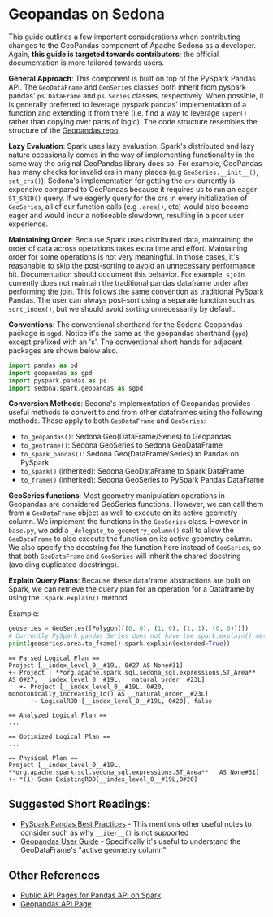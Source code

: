 <!--
 Licensed to the Apache Software Foundation (ASF) under one
 or more contributor license agreements.  See the NOTICE file
 distributed with this work for additional information
 regarding copyright ownership.  The ASF licenses this file
 to you under the Apache License, Version 2.0 (the
 "License"); you may not use this file except in compliance
 with the License.  You may obtain a copy of the License at

   http://www.apache.org/licenses/LICENSE-2.0

 Unless required by applicable law or agreed to in writing,
 software distributed under the License is distributed on an
 "AS IS" BASIS, WITHOUT WARRANTIES OR CONDITIONS OF ANY
 KIND, either express or implied.  See the License for the
 specific language governing permissions and limitations
 under the License.
 -->

# Geopandas on Sedona

This guide outlines a few important considerations when contributing changes to the GeoPandas component of Apache Sedona as a developer. Again, **this guide is targeted towards contributors**; the official documentation is more tailored towards users.

**General Approach**: This component is built on top of the PySpark Pandas API. The `GeoDataFrame` and `GeoSeries` classes both inherit from pyspark pandas' `ps.DataFrame` and `ps.Series` classes, respectively. When possible, it is generally preferred to leverage pyspark pandas' implementation of a function and extending it from there (i.e. find a way to leverage `super()` rather than copying over parts of logic). The code structure resembles the structure of the [Geopandas repo](https://github.com/geopandas/geopandas).

**Lazy Evaluation**: Spark uses lazy evaluation. Spark's distributed and lazy nature occasionally comes in the way of implementing functionality in the same way the original GeoPandas library does so. For example, GeoPandas has many checks for invalid crs in many places (e.g `GeoSeries.__init__()`, `set_crs()`). Sedona's implementation for getting the `crs` currently is expensive compared to GeoPandas because it requires us to run an eager `ST_SRID()` query. If we eagerly query for the crs in every initialization of `GeoSeries`, all of our function calls (e.g `.area()`, etc) would also become eager and would incur a noticeable slowdown, resulting in a poor user experience.

**Maintaining Order**: Because Spark uses distributed data, maintaining the order of data across operations takes extra time and effort. Maintaining order for some operations is not very meaningful. In those cases, it's reasonable to skip the post-sorting to avoid an unnecessary performance hit. Documentation should document this behavior. For example, `sjoin` currently does not maintain the traditional pandas dataframe order after performing the join. This follows the same convention as traditional PySpark Pandas. The user can always post-sort using a separate function such as `sort_index()`, but we should avoid sorting unnecessarily by default.

**Conventions**: The conventional shorthand for the Sedona Geopandas package is `sgpd`. Notice it's the same as the geopandas shorthand (`gpd`), except prefixed with an 's'. The conventional short hands for adjacent packages are shown below also.

```python
import pandas as pd
import geopandas as gpd
import pyspark.pandas as ps
import sedona.spark.geopandas as sgpd
```

**Conversion Methods**: Sedona's Implementation of Geopandas provides useful methods to convert to and from other dataframes using the following methods. These apply to both `GeoDataFrame` and `GeoSeries`:

- `to_geopandas()`: Sedona Geo(DataFrame/Series) to Geopandas
- `to_geoframe()`: Sedona GeoSeries to Sedona GeoDataFrame
- `to_spark_pandas()`: Sedona Geo(DataFrame/Series) to Pandas on PySpark
- `to_spark()` (inherited): Sedona GeoDataFrame to Spark DataFrame
- `to_frame()` (inherited): Sedona GeoSeries to PySpark Pandas DataFrame

**GeoSeries functions**: Most geometry manipulation operations in Geopandas are considered GeoSeries functions. However, we can call them from a `GeoDataFrame` object as well to execute on its active geometry column. We implement the functions in the `GeoSeries` class. However in `base.py`, we add a `_delegate_to_geometry_column()` call to allow the `GeoDataFrame` to also execute the function on its active geometry column. We also specify the docstring for the function here instead of `GeoSeries`, so that both `GeoDataFrame` and `GeoSeries` will inherit the shared docstring (avoiding duplicated docstrings).

**Explain Query Plans**: Because these dataframe abstractions are built on Spark, we can retrieve the query plan for an operation for a Dataframe by using the `.spark.explain()` method.

Example:

```python
geoseries = GeoSeries([Polygon([(0, 0), (1, 0), (1, 1), (0, 0)])])
# Currently PySpark pandas Series does not have the spark.explain() method, so a workaround is to convert it to a dataframe first
print(geoseries.area.to_frame().spark.explain(extended=True))
```

```
== Parsed Logical Plan ==
Project [__index_level_0__#19L, 0#27 AS None#31]
+- Project [ **org.apache.spark.sql.sedona_sql.expressions.ST_Area**   AS 0#27, __index_level_0__#19L, __natural_order__#23L]
   +- Project [__index_level_0__#19L, 0#20, monotonically_increasing_id() AS __natural_order__#23L]
      +- LogicalRDD [__index_level_0__#19L, 0#20], false

== Analyzed Logical Plan ==
...

== Optimized Logical Plan ==
...

== Physical Plan ==
Project [__index_level_0__#19L,  **org.apache.spark.sql.sedona_sql.expressions.ST_Area**   AS None#31]
+- *(1) Scan ExistingRDD[__index_level_0__#19L,0#20]
```

## Suggested Short Readings:

- [PySpark Pandas Best Practices](https://spark.apache.org/docs/latest/api/python/tutorial/pandas_on_spark/best_practices.html) - This mentions other useful notes to consider such as why `__iter__()` is not supported
- [Geopandas User Guide](https://geopandas.org/en/stable/docs/user_guide/data_structures.html) - Specifically it's useful to understand the GeoDataFrame's "active geometry column"

## Other References

- [Public API Pages for Pandas API on Spark](https://spark.apache.org/docs/latest/api/python/reference/pyspark.pandas/index.html)
- [Geopandas API Page](https://geopandas.org/en/stable/docs/reference.html)
